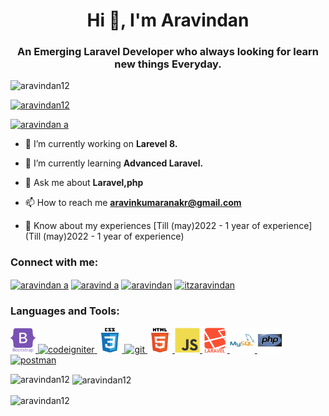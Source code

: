 <h1 align="center">Hi 👋, I'm Aravindan </h1>
<h3 align="center">An Emerging Laravel Developer who always looking for learn new things Everyday.</h3>

<p align="left"> <img src="https://komarev.com/ghpvc/?username=aravindan12&label=Profile%20views&color=0e75b6&style=flat" alt="aravindan12" /> </p>

<p align="left"> <a href="https://github.com/ryo-ma/github-profile-trophy"><img src="https://github-profile-trophy.vercel.app/?username=aravindan12" alt="aravindan12" /></a> </p>

<p align="left"> <a href="https://twitter.com/aravindan a" target="blank"><img src="https://img.shields.io/twitter/follow/aravindan a?logo=twitter&style=for-the-badge" alt="aravindan a" /></a> </p>

- 🔭 I’m currently working on **Larevel 8.**

- 🌱 I’m currently learning **Advanced Laravel.**

- 💬 Ask me about **Laravel,php**

- 📫 How to reach me **aravinkumaranakr@gmail.com**

- 📄 Know about my experiences [Till (may)2022 - 1 year of experience](Till (may)2022 - 1 year of experience)

<h3 align="left">Connect with me:</h3>
<p align="left">
<a href="https://twitter.com/aravindan a" target="blank"><img align="center" src="https://raw.githubusercontent.com/rahuldkjain/github-profile-readme-generator/master/src/images/icons/Social/twitter.svg" alt="aravindan a" height="30" width="40" /></a>
<a href="https://linkedin.com/in/aravind a" target="blank"><img align="center" src="https://raw.githubusercontent.com/rahuldkjain/github-profile-readme-generator/master/src/images/icons/Social/linked-in-alt.svg" alt="aravind a" height="30" width="40" /></a>
<a href="https://stackoverflow.com/users/aravindan" target="blank"><img align="center" src="https://raw.githubusercontent.com/rahuldkjain/github-profile-readme-generator/master/src/images/icons/Social/stack-overflow.svg" alt="aravindan" height="30" width="40" /></a>
<a href="https://instagram.com/itzaravindan" target="blank"><img align="center" src="https://raw.githubusercontent.com/rahuldkjain/github-profile-readme-generator/master/src/images/icons/Social/instagram.svg" alt="itzaravindan" height="30" width="40" /></a>
</p>

<h3 align="left">Languages and Tools:</h3>
<p align="left"> <a href="https://getbootstrap.com" target="_blank" rel="noreferrer"> <img src="https://raw.githubusercontent.com/devicons/devicon/master/icons/bootstrap/bootstrap-plain-wordmark.svg" alt="bootstrap" width="40" height="40"/> </a> <a href="https://codeigniter.com" target="_blank" rel="noreferrer"> <img src="https://cdn.worldvectorlogo.com/logos/codeigniter.svg" alt="codeigniter" width="40" height="40"/> </a> <a href="https://www.w3schools.com/css/" target="_blank" rel="noreferrer"> <img src="https://raw.githubusercontent.com/devicons/devicon/master/icons/css3/css3-original-wordmark.svg" alt="css3" width="40" height="40"/> </a> <a href="https://git-scm.com/" target="_blank" rel="noreferrer"> <img src="https://www.vectorlogo.zone/logos/git-scm/git-scm-icon.svg" alt="git" width="40" height="40"/> </a> <a href="https://www.w3.org/html/" target="_blank" rel="noreferrer"> <img src="https://raw.githubusercontent.com/devicons/devicon/master/icons/html5/html5-original-wordmark.svg" alt="html5" width="40" height="40"/> </a> <a href="https://developer.mozilla.org/en-US/docs/Web/JavaScript" target="_blank" rel="noreferrer"> <img src="https://raw.githubusercontent.com/devicons/devicon/master/icons/javascript/javascript-original.svg" alt="javascript" width="40" height="40"/> </a> <a href="https://laravel.com/" target="_blank" rel="noreferrer"> <img src="https://raw.githubusercontent.com/devicons/devicon/master/icons/laravel/laravel-plain-wordmark.svg" alt="laravel" width="40" height="40"/> </a> <a href="https://www.mysql.com/" target="_blank" rel="noreferrer"> <img src="https://raw.githubusercontent.com/devicons/devicon/master/icons/mysql/mysql-original-wordmark.svg" alt="mysql" width="40" height="40"/> </a> <a href="https://www.php.net" target="_blank" rel="noreferrer"> <img src="https://raw.githubusercontent.com/devicons/devicon/master/icons/php/php-original.svg" alt="php" width="40" height="40"/> </a> <a href="https://postman.com" target="_blank" rel="noreferrer"> <img src="https://www.vectorlogo.zone/logos/getpostman/getpostman-icon.svg" alt="postman" width="40" height="40"/> </a> </p>

<p><img align="left" src="https://github-readme-stats.vercel.app/api/top-langs?username=aravindan12&show_icons=true&locale=en&layout=compact" alt="aravindan12" /></p>

<p>&nbsp;<img align="center" src="https://github-readme-stats.vercel.app/api?username=aravindan12&show_icons=true&locale=en" alt="aravindan12" /></p>

<p><img align="center" src="https://github-readme-streak-stats.herokuapp.com/?user=aravindan12&" alt="aravindan12" /></p>
